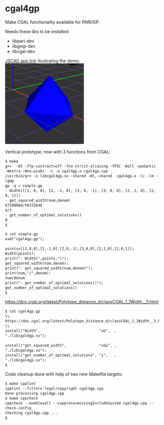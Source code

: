 # cgal4gp
Make CGAL functionality available for PARI/GP.

Needs these libs to be installed:  
- libpari-dev
- libgmp-dev
- libcgal-dev

[JSCAD app link](https://jscad.app/#data:application/gzip;base64,H4sIAMXYkmYAA1XPPWvDMBAG4F2/4rbYIFt206lQKHTp2N14UJWLo2LpVH20ocb/vYpqQiI06F4exHtCwClGF56EmHQ8pY9WkRFv6I20tgk/Qk1yfpwcE4IpsiHCZ1DyAM/g8Stpj9XupSTC0AFnbaddvcEFJiSzhzXjQtrLjNFrDFeiaCavf/FGlSgwdkxWRU0WjNS2ctJLE2pYGICLIeth6Dl0+Y4chgcOzWXc3jlu+pFnu51hf2fvaT+OLFOPMXl7rVQNHe94z/M//5u0R0/mnbSN4ZXsN56rXKSu2cpYXj7N2OLZkS/lltIaVvYH5sr/umEBAAA=) illustrating the demo:  
![res/simple.gp.png](res/simple.gp.png)

Vertical prototype, now with 3 functions from CGAL:
```
$ make
g++  -O3 -ffp-contract=off -fno-strict-aliasing -fPIC -Wall -pedantic -Wextra -Wno-psabi  -c -o cgal4gp.o cgal4gp.cpp
/usr/bin/g++ -o libcgal4gp.so -shared -Wl,-shared  cgal4gp.o -lc -lm -lgmp
gp -q < simple.gp
- Width([[1, 0, 0], [2, -1, 0], [2, 0, -1], [3, 0, 0], [2, 1, 0], [2, 0, 1]])
- get_squared_width(num,denom)
67108864/50331648
4/3
- get_number_of_optimal_solutions()
8
$ 
```

```
$ cat simple.gp 
ead("cgal4gp.gp");

points=[[1,0,0],[2,-1,0],[2,0,-1],[3,0,0],[2,1,0],[2,0,1]];
Width(points);
print("- Width(",points,")");
get_squared_width(num,denom);
print("- get_squared_width(num,denom)");
print(num,"/",denom);
num/denom
print("- get_number_of_optimal_solutions()");
get_number_of_optimal_solutions()
$ 
```

https://doc.cgal.org/latest/Polytope_distance_d/classCGAL_1_1Width__3.html  
```
$ cat cgal4gp.gp
\\ https://doc.cgal.org/latest/Polytope_distance_d/classCGAL_1_1Width__3.html
\\
install("Width",                           "vG",  , "./libcgal4gp.so");

install("get_squared_width",               "v&&", , "./libcgal4gp.so");
install("get_number_of_optimal_solutions", "i",   , "./libcgal4gp.so");
$ 
```

Code cleanup done with help of two new Makefile targets:  
```
$ make cpplint
cpplint --filter=-legal/copyright cgal4gp.cpp
Done processing cgal4gp.cpp
$ make cppcheck
cppcheck --enable=all --suppress=missingIncludeSystem cgal4gp.cpp --check-config
Checking cgal4gp.cpp ...
$ 
```
